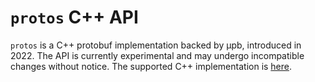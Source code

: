 `protos` C++ API
===============

`protos` is a C++ protobuf implementation backed by μpb, introduced in 2022.
The API is currently experimental and may undergo incompatible changes without
notice. The supported C++ implementation is
[here](https://github.com/protocolbuffers/protobuf/tree/main/src).
